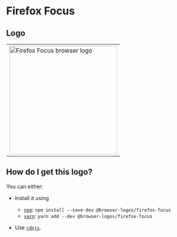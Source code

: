 # Firefox Focus

## Logo

<table>
    <tr height=300>
        <td>
            <a href="https://github.com/alrra/browser-logos/tree/6ef009c6cd5f25e8610c712f9a417d5e326541c6/src/firefox-focus">
                <img width=290 src="https://raw.githubusercontent.com/alrra/browser-logos/6ef009c6cd5f25e8610c712f9a417d5e326541c6/src/firefox-focus/firefox-focus.svg?sanitize=true" alt="Firefox Focus browser logo">
            </a>
        </td>
    </tr>
</table>

## How do I get this logo?

You can either:

* Install it using

  * [`npm`][npm]: `npm install --save-dev @browser-logos/firefox-focus`
  * [`yarn`][yarn]: `yarn add --dev @browser-logos/firefox-focus`

* Use [`cdnjs`][cdnjs].

<!-- Link labels: -->

[cdnjs]: https://cdnjs.com/libraries/browser-logos
[npm]: https://www.npmjs.com/
[yarn]: https://yarnpkg.com/
